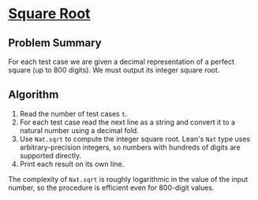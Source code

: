 # [Square Root](https://www.spoj.com/problems/SQRROOT)

## Problem Summary
For each test case we are given a decimal representation of a perfect square (up to 800 digits). We must output its integer square root.

## Algorithm
1. Read the number of test cases `t`.
2. For each test case read the next line as a string and convert it to a natural number using a decimal fold.
3. Use `Nat.sqrt` to compute the integer square root. Lean's `Nat` type uses arbitrary-precision integers, so numbers with hundreds of digits are supported directly.
4. Print each result on its own line.

The complexity of `Nat.sqrt` is roughly logarithmic in the value of the input number, so the procedure is efficient even for 800-digit values.
